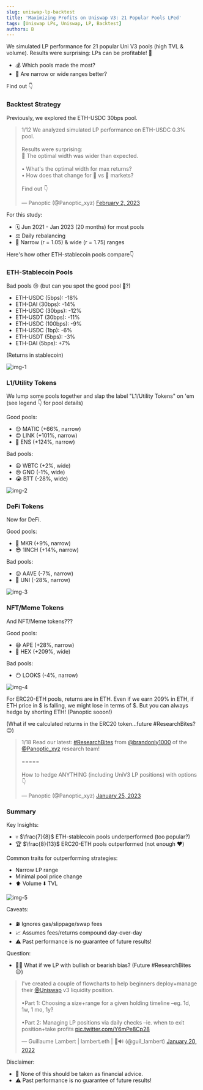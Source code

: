 ```yaml
---
slug: uniswap-lp-backtest
title: 'Maximizing Profits on Uniswap V3: 21 Popular Pools LPed'
tags: [Uniswap LPs, Uniswap, LP, Backtest]
authors: B
---
```


We simulated LP performance for 21 popular Uni V3 pools (high TVL & volume). Results were surprising: LPs can be profitable! 📢

- 💰 Which pools made the most?
- 📏 Are narrow or wide ranges better?

Find out 👇

<!--truncate-->

### Backtest Strategy

Previously, we explored the ETH-USDC 30bps pool.

<blockquote class="twitter-tweet" data-coversation="none"><p lang="en" dir="ltr">1/12 We analyzed simulated LP performance on ETH-USDC 0.3% pool.<br/><br/>Results were surprising:<br/>📢 The optimal width was wider than expected.<br/><br/>• What&#39;s the optimal width for max returns?<br/>• How does that change for 🐂 vs 🐻 markets?<br/><br/>Find out 👇</p>&mdash; Panoptic (@Panoptic_xyz) <a href="https://twitter.com/Panoptic_xyz/status/1621252130815483904?ref_src=twsrc%5Etfw">February 2, 2023</a></blockquote> <script async src="https://platform.twitter.com/widgets.js" charset="utf-8"></script>

For this study:

- 🗓️ Jun 2021 - Jan 2023 (20 months) for most pools
- ⚖️ Daily rebalancing
- 📏 Narrow (r = 1.05) & wide (r = 1.75) ranges

Here's how other ETH-stablecoin pools compare👇

### ETH-Stablecoin Pools
Bad pools 😔 (but can you spot the good pool 🐶?)
- ETH-USDC (5bps): -18%
- ETH-DAI (30bps): -14%
- ETH-USDC (30bps): -12%
- ETH-USDT (30bps): -11%
- ETH-USDC (100bps): -9%
- ETH-USDC (1bp): -6%
- ETH-USDT (5bps): -3%
- ETH-DAI (5bps): +7%

(Returns in stablecoin)

![img-1](./img-1.png)

### L1/Utility Tokens
We lump some pools together and slap the label "L1/Utility Tokens" on 'em (see legend 👇 for pool details)

Good pools:
- 😊 MATIC (+66%, narrow)
- 😍 LINK (+101%, narrow)
- 🤩 ENS (+124%, narrow)

Bad pools:
- 😦 WBTC (+2%, wide)
- 😢 GNO (-1%, wide)
- 😭 BTT (-28%, wide)

![img-2](./img-2.png)

### DeFi Tokens
Now for DeFi.

Good pools:
- 🙂 MKR (+9%, narrow)
- 😎 1INCH (+14%, narrow)

Bad pools:
- 😕 AAVE (-7%, narrow)
- 🙁 UNI (-28%, narrow)

![img-3](./img-3.png)

### NFT/Meme Tokens
And NFT/Meme tokens???

Good pools:
- 😅 APE (+28%, narrow)
- 🤣 HEX (+209%, wide)

Bad pools:
- 😶 LOOKS (-4%, narrow)

![img-4](./img-4.png)

For ERC20-ETH pools, returns are in ETH. Even if we earn 209% in ETH, if ETH price in $ is falling, we might lose in terms of $. But you can always hedge by shorting ETH! (Panoptic sooon!)

(What if we calculated returns in the ERC20 token...future #ResearchBites? 😉)

<blockquote class="twitter-tweet" data-conversation="none"><p lang="en" dir="ltr">1/18 Read our latest: <a href="https://twitter.com/hashtag/ResearchBites?src=hash&amp;ref_src=twsrc%5Etfw">#ResearchBites</a> from <a href="https://twitter.com/brandonly1000?ref_src=twsrc%5Etfw">@brandonly1000</a> of the <a href="https://twitter.com/Panoptic_xyz?ref_src=twsrc%5Etfw">@Panoptic_xyz</a> research team!<br/><br/>=====<br/><br/>How to hedge ANYTHING (including UniV3 LP positions) with options 👇</p>&mdash; Panoptic (@Panoptic_xyz) <a href="https://twitter.com/Panoptic_xyz/status/1618353035138457600?ref_src=twsrc%5Etfw">January 25, 2023</a></blockquote> <script async src="https://platform.twitter.com/widgets.js" charset="utf-8"></script>

### Summary
Key Insights:
- 💀 $\frac{7}{8}$ ETH-stablecoin pools underperformed (too popular?)
- 🏆 $\frac{8}{13}$ ERC20-ETH pools outperformed (not enough ❤️)

Common traits for outperforming strategies:
- Narrow LP range
- Minimal pool price change
- ⬆️ Volume ⬇️ TVL

![img-5](./img-5.png)

Caveats:
- ⛽ Ignores gas/slippage/swap fees
- 📈 Assumes fees/returns compound day-over-day
- ⚠️ Past performance is no guarantee of future results!

Question:
- 🐂🐻 What if we LP with bullish or bearish bias? (Future #ResearchBites 😉)

<blockquote class="twitter-tweet" data-conversation="none"><p lang="en" dir="ltr">I&#39;ve created a couple of flowcharts to help beginners deploy+manage their <a href="https://twitter.com/Uniswap?ref_src=twsrc%5Etfw">@Uniswap</a> v3 liquidity position.<br/><br/>•Part 1: Choosing a size+range for a given holding timeline –eg. 1d, 1w, 1 mo, 1y?<br/><br/>•Part 2: Managing LP positions via daily checks –ie. when to exit position+take profits <a href="https://t.co/Y6mPe8Cp28">pic.twitter.com/Y6mPe8Cp28</a></p>&mdash; Guillaume Lambert | lambert.eth | 🦇🔊 (@guil_lambert) <a href="https://twitter.com/guil_lambert/status/1484186937736970240?ref_src=twsrc%5Etfw">January 20, 2022</a></blockquote> <script async src="https://platform.twitter.com/widgets.js" charset="utf-8"></script>

Disclaimer:
- 📢 None of this should be taken as financial advice.
- ⚠️ Past performance is no guarantee of future results!